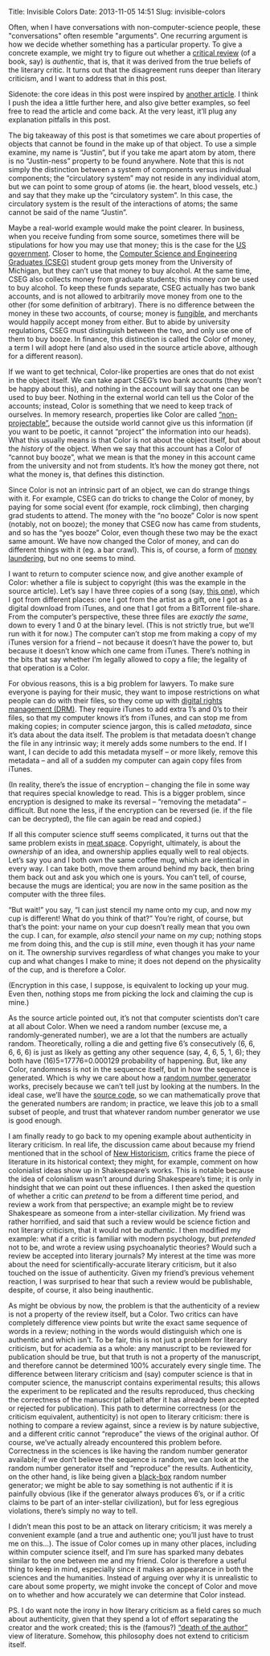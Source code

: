 Title: Invisible Colors
Date: 2013-11-05 14:51
Slug: invisible-colors

Often, when I have conversations with non-computer-science people, these "conversations" often resemble "arguments". One recurring argument is how we decide whether something has a particular property. To give a concrete example, we might try to figure out whether a [critical review](http://en.wikipedia.org/wiki/Literary_criticism) (of a book, say) is *authentic*, that is, that it was derived from the true beliefs of the literary critic. It turns out that the disagreement runs deeper than literary criticism, and I want to address that in this post.

Sidenote: the core ideas in this post were inspired by [another article](http://ansuz.sooke.bc.ca/entry/23). I think I push the idea a little further here, and also give better examples, so feel free to read the article and come back. At the very least, it’ll plug any explanation pitfalls in this post.

The big takeaway of this post is that sometimes we care about properties of objects that cannot be found in the make up of that object. To use a simple examine, my name is “Justin”, but if you take me apart atom by atom, there is no “Justin-ness” property to be found anywhere. Note that this is not simply the distinction between a system of components versus individual components; the “circulatory system” may not reside in any individual atom, but we can point to some group of atoms (ie. the heart, blood vessels, etc.) and say that they make up the “circulatory system”.  In this case, the circulatory system is the result of the interactions of atoms; the same cannot be said of the name “Justin”.

Maybe a real-world example would make the point clearer. In business, when you receive funding from some source, sometimes there will be stipulations for how you may use that money; this is the case for the [US government](http://en.wikipedia.org/wiki/Government_procurement_in_the_United_States).  Closer to home, the [Computer Science and Engineering Graduates (CSEG)](http://www.eecs.umich.edu/CSEG/) student group gets money from the University of Michigan, but they can’t use that money to buy alcohol. At the same time, CSEG also collects money from graduate students; this money *can* be used to buy alcohol. To keep these funds separate, CSEG actually has two bank accounts, and is not allowed to arbitrarily move money from one to the other (for some definition of arbitrary). There is no difference between the money in these two accounts, of course; money is [fungible](http://en.wikipedia.org/wiki/Fungibility), and merchants would happily accept money from either. But to abide by university regulations, CSEG must distinguish between the two, and only use one of them to buy booze. In finance, this distinction is called the Color of money, a term I will adopt here (and also used in the source article above, although for a different reason).

If we want to get technical, Color-like properties are ones that do not exist in the object itself. We can take apart CSEG’s two bank accounts (they won’t be happy about this), and nothing in the account will say that one can be used to buy beer. Nothing in the external world can tell us the Color of the accounts; instead, Color is something that we need to keep track of ourselves. In memory research, properties like Color are called [“non-projectable”](http://journals.cambridge.org/action/displayAbstract?fromPage=online&aid=29215), because the outside world cannot give us this information (if you want to be poetic, it cannot “project” the information into our heads). What this usually means is that Color is not about the object itself, but about the *history* of the object. When we say that this account has a Color of “cannot buy booze”, what we mean is that the money in this account came from the university and not from students. It’s how the money got there, not what the money is, that defines this distinction.

Since Color is not an intrinsic part of an object, we can do strange things with it. For example, CSEG can do tricks to change the Color of money, by paying for some social event (for example, rock climbing), then charging grad students to attend. The money with the “no booze” Color is now spent (notably, not on booze); the money that CSEG now has came from students, and so has the “yes booze” Color, even though these two may be the exact same amount. We have now changed the Color of money, and can do different things with it (eg. a bar crawl). This is, of course, a form of [money laundering](http://en.wikipedia.org/wiki/Money_laundering), but no one seems to mind.

I want to return to computer science now, and give another example of Color: whether a file is subject to copyright (this was the example in the source article). Let’s say I have three copies of a song (say, [this one](http://www.youtube.com/watch?v=dQw4w9WgXcQ)), which I got from different places: one I got from the artist as a gift, one I got as a digital download from iTunes, and one that I got from a BitTorrent file-share. From the computer’s perspective, these three files are *exactly the same*, down to every 1 and 0 at the binary level. (This is not strictly true, but we’ll run with it for now.) The computer can’t stop me from making a copy of my iTunes version for a friend – not because it doesn’t have the power to, but because it doesn’t know which one came from iTunes. There’s nothing in the bits that say whether I’m legally allowed to copy a file; the legality of that operation is a Color.

For obvious reasons, this is a big problem for lawyers. To make sure everyone is paying for their music, they want to impose restrictions on what people can do with their files, so they come up with [digital rights management (DRM)](http://en.wikipedia.org/wiki/Digital_rights_management). They require iTunes to add extra 1’s and 0’s to their files, so that my computer knows it’s from iTunes, and can stop me from making copies; in computer science jargon, this is called *metadata*, since it’s data about the data itself. The problem is that metadata doesn’t change the file in any intrinsic way; it merely adds some numbers to the end. If I want, I can decide to add this metadata myself – or more likely, remove this metadata – and all of a sudden my computer can again copy files from iTunes.

(In reality, there’s the issue of encryption – changing the file in some way that requires special knowledge to read. This is a bigger problem, since encryption is designed to make its reversal – “removing the metadata” – difficult. But none the less, if the encryption can be reversed (ie. if the file can be decrypted), the file can again be read and copied.)

If all this computer science stuff seems complicated, it turns out that the same problem exists in [meat space](http://www.urbandictionary.com/define.php?term=meat%20space).  Copyright, ultimately, is about the *ownership* of an idea, and ownership applies equally well to real objects. Let’s say you and I both own the same coffee mug, which are identical in every way. I can take both, move them around behind my back, then bring them back out and ask you which one is yours. You can’t tell, of course, because the mugs are identical; you are now in the same position as the computer with the three files.

“But wait!” you say, “I can just stencil my name onto my cup, and now my cup is different! What do you think of that?” You’re right, of course, but that’s the point: your name on your cup doesn’t really mean that you own the cup. I can, for example, *also* stencil *your* name on *my* cup; nothing stops me from doing this, and the cup is still *mine*, even though it has *your* name on it. The ownership survives regardless of what changes you make to your cup and what changes I make to mine; it does not depend on the physicality of the cup, and is therefore a Color.

(Encryption in this case, I suppose, is equivalent to locking up your mug. Even then, nothing stops me from picking the lock and claiming the cup is mine.)

As the source article pointed out, it’s not that computer scientists don’t care at all about Color. When we need a random number (excuse me, a randomly-generated number), we are a lot that the numbers are actually random. Theoretically, rolling a die and getting five 6’s consecutively (6, 6, 6, 6, 6) is just as likely as getting any other sequence (say, 4, 6, 5, 1, 6); they both have (16)5=17776=0.000129 probability of happening. But, like any Color, randomness is not in the sequence itself, but in how the sequence is generated. Which is why we care about how a [random number generator](http://en.wikipedia.org/wiki/Random_number_generation) works, precisely because we can’t tell just by looking at the numbers. In the ideal case, we’ll have the [source code](http://en.wikipedia.org/wiki/Source_code), so we can mathematically prove that the generated numbers are random; in practice, we leave this job to a small subset of people, and trust that whatever random number generator we use is good enough.

I am finally ready to go back to my opening example about authenticity in literary criticism. In real life, the discussion came about because my friend mentioned that in the school of [New Historicism](http://en.wikipedia.org/wiki/New_Historicism), critics frame the piece of literature in its historical context; they might, for example, comment on how colonialist ideas show up in Shakespeare’s works. This is notable because the idea of colonialism wasn’t around during Shakespeare’s time; it is only in hindsight that we can point out these influences. I then asked the question of whether a critic can *pretend* to be from a different time period, and review a work from that perspective; an example might be to review Shakespeare as someone from a inter-stellar civilization. My friend was rather horrified, and said that such a review would be science fiction and not literary criticism, that it would not be *authentic*. I then modified my example: what if a critic is familiar with modern psychology, but *pretended* not to be, and wrote a review using psychoanalytic theories? Would such a review be accepted into literary journals? My interest at the time was more about the need for scientifically-accurate literary criticism, but it also touched on the issue of authenticity. Given my friend’s previous vehement reaction, I was surprised to hear that such a review would be publishable, despite, of course, it also being inauthentic.

As might be obvious by now, the problem is that the authenticity of a review is not a property of the review itself, but a Color. Two critics can have completely difference view points but write the exact same sequence of words in a review; nothing in the words would distinguish which one is authentic and which isn’t. To be fair, this is not just a problem for literary criticism, but for academia as a whole: any manuscript to be reviewed for publication should be true, but that truth is not a property of the manuscript, and therefore cannot be determined 100% accurately every single time. The difference between literary criticism and (say) computer science is that in computer science, the manuscript contains experimental results; this allows the experiment to be replicated and the results reproduced, thus checking the correctness of the manuscript (albeit after it has already been accepted or rejected for publication). This path to determine correctness (or the criticism equivalent, authenticity) is not open to literary criticism: there is nothing to compare a review against, since a review is by nature subjective, and a different critic cannot “reproduce” the views of the original author. Of course, we’ve actually already encountered this problem before. Correctness in the sciences is like having the random number generator available; if we don’t believe the sequence is random, we can look at the random number generator itself and “reproduce” the results. Authenticity, on the other hand, is like being given a [black-box](http://en.wikipedia.org/wiki/Black_box) random number generator; we might be able to say something is not authentic if it is painfully obvious (like if the generator always produces 6’s, or if a critic claims to be part of an inter-stellar civilization), but for less egregious violations, there’s simply no way to tell.

I didn’t mean this post to be an attack on literary criticism; it was merely a convenient example (and a true and authentic one; you’ll just have to trust me on this…). The issue of Color comes up in many other places, including within computer science itself, and I’m sure has sparked many debates similar to the one between me and my friend. Color is therefore a useful thing to keep in mind, especially since it makes an appearance in both the sciences and the humanities. Instead of arguing over why it is unrealistic to care about some property, we might invoke the concept of Color and move on to whether and how accurately we can determine that Color instead.

PS. I do want note the irony in how literary criticism as a field cares so much about authenticity, given that they spend a lot of effort separating the creator and the work created; this is the (famous?) [“death of the author”](http://en.wikipedia.org/wiki/Death_of_the_Author) view of literature. Somehow, this philosophy does not extend to criticism itself.


